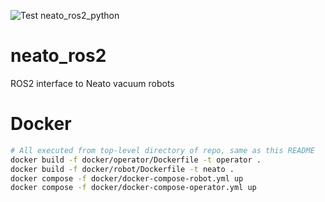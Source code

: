 ![Test neato_ros2_python](https://github.com/LoyVanBeek/neato_ros2/workflows/Test%20neato_ros2_python/badge.svg)

# neato_ros2
ROS2 interface to Neato vacuum robots

# Docker
```bash
# All executed from top-level directory of repo, same as this README
docker build -f docker/operator/Dockerfile -t operator .
docker build -f docker/robot/Dockerfile -t neato .
docker compose -f docker/docker-compose-robot.yml up
docker compose -f docker/docker-compose-operator.yml up
```